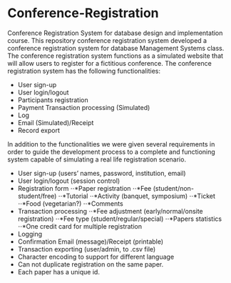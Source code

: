 # Conference-Registration

Conference Registration System for database design and implementation course. 
This repository conference registration system developed a conference registration system for database Management Systems class. 
The conference registration system functions as a simulated website that will allow users to register for a fictitious conference. The conference registration system has the following functionalities:
-	User sign-up 
-	User login/logout
-	Participants registration
-	Payment Transaction processing (Simulated) 
-	Log
-	Email (Simulated)/Receipt
-	Record export

In addition to the functionalities we were given several requirements in order to guide the development process to a complete and functioning system capable of simulating a real life registration scenario.

-	User sign-up (users’ names, password, institution, email)
-	User login/logout (session control)
-	Registration form
  	⋅⋅*Paper registration
    ⋅⋅*Fee (student/non-student/free)
    ⋅⋅*Tutorial
    ⋅⋅*Activity (banquet, symposium)
    ⋅⋅*Ticket 
    ⋅⋅*Food (vegetarian?)
    ⋅⋅*Comments 
- Transaction processing
  ⋅⋅*Fee adjustment (early/normal/onsite registration) 
  ⋅⋅*Fee type (student/regular/special) 
  ⋅⋅*Papers statistics
  ⋅⋅*One credit card for multiple registration
- Logging
- Confirmation Email (message)/Receipt (printable)
- Transaction exporting (user/admin, to .csv file)
- Character encoding to support for different language
- Can not duplicate registration on the same paper.
- Each paper has a unique id. 

